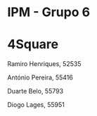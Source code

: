# IPM - Grupo 6

# 4Square

Ramiro Henriques, 52535

António Pereira, 55416

Duarte Belo, 55793

Diogo Lages, 55951
